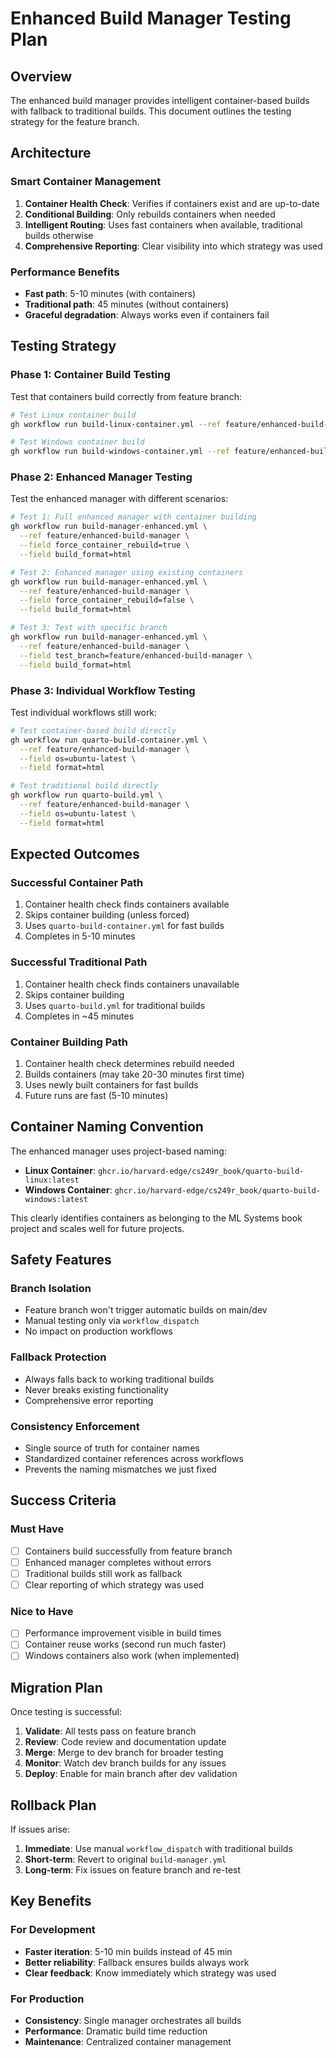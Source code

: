 # Enhanced Build Manager Testing Plan

## Overview

The enhanced build manager provides intelligent container-based builds with fallback to traditional builds. This document outlines the testing strategy for the feature branch.

## Architecture

### Smart Container Management
1. **Container Health Check**: Verifies if containers exist and are up-to-date
2. **Conditional Building**: Only rebuilds containers when needed
3. **Intelligent Routing**: Uses fast containers when available, traditional builds otherwise
4. **Comprehensive Reporting**: Clear visibility into which strategy was used

### Performance Benefits
- **Fast path**: 5-10 minutes (with containers)
- **Traditional path**: 45 minutes (without containers)
- **Graceful degradation**: Always works even if containers fail

## Testing Strategy

### Phase 1: Container Build Testing
Test that containers build correctly from feature branch:

```bash
# Test Linux container build
gh workflow run build-linux-container.yml --ref feature/enhanced-build-manager

# Test Windows container build  
gh workflow run build-windows-container.yml --ref feature/enhanced-build-manager
```

### Phase 2: Enhanced Manager Testing
Test the enhanced manager with different scenarios:

```bash
# Test 1: Full enhanced manager with container building
gh workflow run build-manager-enhanced.yml \
  --ref feature/enhanced-build-manager \
  --field force_container_rebuild=true \
  --field build_format=html

# Test 2: Enhanced manager using existing containers
gh workflow run build-manager-enhanced.yml \
  --ref feature/enhanced-build-manager \
  --field force_container_rebuild=false \
  --field build_format=html

# Test 3: Test with specific branch
gh workflow run build-manager-enhanced.yml \
  --ref feature/enhanced-build-manager \
  --field test_branch=feature/enhanced-build-manager \
  --field build_format=html
```

### Phase 3: Individual Workflow Testing
Test individual workflows still work:

```bash
# Test container-based build directly
gh workflow run quarto-build-container.yml \
  --ref feature/enhanced-build-manager \
  --field os=ubuntu-latest \
  --field format=html

# Test traditional build directly
gh workflow run quarto-build.yml \
  --ref feature/enhanced-build-manager \
  --field os=ubuntu-latest \
  --field format=html
```

## Expected Outcomes

### Successful Container Path
1. Container health check finds containers available
2. Skips container building (unless forced)
3. Uses `quarto-build-container.yml` for fast builds
4. Completes in 5-10 minutes

### Successful Traditional Path
1. Container health check finds containers unavailable
2. Skips container building 
3. Uses `quarto-build.yml` for traditional builds
4. Completes in ~45 minutes

### Container Building Path
1. Container health check determines rebuild needed
2. Builds containers (may take 20-30 minutes first time)
3. Uses newly built containers for fast builds
4. Future runs are fast (5-10 minutes)

## Container Naming Convention

The enhanced manager uses project-based naming:

- **Linux Container**: `ghcr.io/harvard-edge/cs249r_book/quarto-build-linux:latest`
- **Windows Container**: `ghcr.io/harvard-edge/cs249r_book/quarto-build-windows:latest`

This clearly identifies containers as belonging to the ML Systems book project and scales well for future projects.

## Safety Features

### Branch Isolation
- Feature branch won't trigger automatic builds on main/dev
- Manual testing only via `workflow_dispatch`
- No impact on production workflows

### Fallback Protection
- Always falls back to working traditional builds
- Never breaks existing functionality
- Comprehensive error reporting

### Consistency Enforcement
- Single source of truth for container names
- Standardized container references across workflows
- Prevents the naming mismatches we just fixed

## Success Criteria

### Must Have
- [ ] Containers build successfully from feature branch
- [ ] Enhanced manager completes without errors
- [ ] Traditional builds still work as fallback
- [ ] Clear reporting of which strategy was used

### Nice to Have
- [ ] Performance improvement visible in build times
- [ ] Container reuse works (second run much faster)
- [ ] Windows containers also work (when implemented)

## Migration Plan

Once testing is successful:

1. **Validate**: All tests pass on feature branch
2. **Review**: Code review and documentation update
3. **Merge**: Merge to dev branch for broader testing
4. **Monitor**: Watch dev branch builds for any issues
5. **Deploy**: Enable for main branch after dev validation

## Rollback Plan

If issues arise:
1. **Immediate**: Use manual `workflow_dispatch` with traditional builds
2. **Short-term**: Revert to original `build-manager.yml`
3. **Long-term**: Fix issues on feature branch and re-test

## Key Benefits

### For Development
- **Faster iteration**: 5-10 min builds instead of 45 min
- **Better reliability**: Fallback ensures builds always work
- **Clear feedback**: Know immediately which strategy was used

### For Production
- **Consistency**: Single manager orchestrates all builds
- **Performance**: Dramatic build time reduction
- **Maintenance**: Centralized container management
